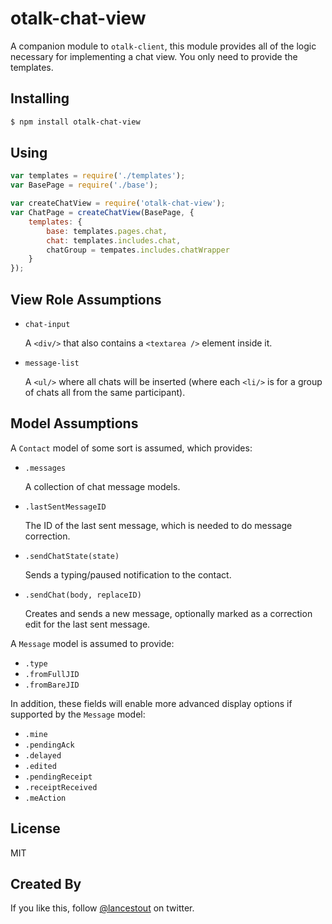 # otalk-chat-view

A companion module to `otalk-client`, this module provides all of the logic
necessary for implementing a chat view. You only need to provide the templates.

## Installing

```sh
$ npm install otalk-chat-view
```

## Using

```javascript
var templates = require('./templates');
var BasePage = require('./base');

var createChatView = require('otalk-chat-view');
var ChatPage = createChatView(BasePage, {
    templates: {
        base: templates.pages.chat,
        chat: templates.includes.chat,
        chatGroup = tempates.includes.chatWrapper
    }
});
```

## View Role Assumptions

- `chat-input`

    A `<div/>` that also contains a `<textarea />` element inside it.

- `message-list`

    A `<ul/>` where all chats will be inserted (where each `<li/>` is for a group
    of chats all from the same participant).

## Model Assumptions

A `Contact` model of some sort is assumed, which provides:

- `.messages`

    A collection of chat message models.

- `.lastSentMessageID`

    The ID of the last sent message, which is needed to do message correction.

- `.sendChatState(state)`

    Sends a typing/paused notification to the contact.

- `.sendChat(body, replaceID)`

    Creates and sends a new message, optionally marked as a correction edit for
    the last sent message.


A `Message` model is assumed to provide:

- `.type`
- `.fromFullJID`
- `.fromBareJID`

In addition, these fields will enable more advanced display options if supported
by the `Message` model:

- `.mine`
- `.pendingAck`
- `.delayed`
- `.edited`
- `.pendingReceipt`
- `.receiptReceived`
- `.meAction`

## License

MIT

## Created By

If you like this, follow [@lancestout](http://twitter.com/lancestout) on twitter.
